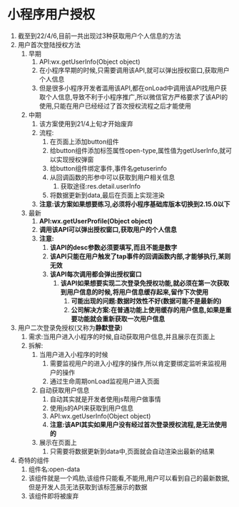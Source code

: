 # 小程序用户授权

1. 截至到22/4/6,目前一共出现过3种获取用户个人信息的方法
2. 用户首次登陆授权方法
   1. 早期
      1. API:wx.getUserInfo(Object object)
      2. 在小程序早期的时候,只需要调用该API,就可以弹出授权窗口,获取用户个人信息
      3. 但是很多小程序开发者滥用该API,都在onLoad中调用该API找用户获取个人信息,导致不利于小程序推广,所以微信官方严格要求了该API的使用,只能在用户已经经过了首次授权流程之后才能使用
   2. 中期
      1. 该方案使用到21/4上旬才开始废弃
      2. 流程:
         1. 在页面上添加button组件
         2. 给button组件添加标签属性open-type,属性值为getUserInfo,就可以实现授权弹窗
         3. 给button组件绑定事件,事件名getuserinfo
         4. 从回调函数的形参中可以获取到用户相关信息
            1. 获取途径:res.detail.userInfo
         5. 将数据更新到data,最后在页面上实现渲染
      3. **注意:该方案如果想要练习,必须将小程序基础库版本切换到2.15.0以下**
   3. 最新
      1. **API:wx.getUserProfile(Object object)**
      2. **调用该API可以弹出授权窗口,获取用户的个人信息**
      3. **注意:**
         1. **该API的desc参数必须要填写,而且不能是数字**
         2. **该API只能在用户触发了tap事件的回调函数内部,才能够执行,某则无效**
         3. **该API每次调用都会弹出授权窗口**
            1. **该API如果想要实现二次登录免授权功能,就必须在第一次获取到用户信息的时候,将用户信息缓存起来,留作下次使用**
               1. **可能出现的问题:数据时效性不好(数据可能不是最新的)**
               2. **公司解决方案:在普通功能上使用缓存的用户信息,如果是重要功能就会重新获取一次用户信息**
3. 用户二次登录免授权(又称为**静默登录**)
   1. 需求:当用户进入小程序的时候,自动获取用户信息,并且展示在页面上
   2. 拆解:
      1. 当用户进入小程序的时候
         1. 需要监视用户的进入小程序的操作,所以肯定要绑定监听来监视用户的操作
         2. 通过生命周期onLoad监视用户进入页面
      2. 自动获取用户信息
         1. 自动其实就是开发者使用js帮用户做事情
         2. 使用js的API来获取到用户信息
         3. API:wx.getUserInfo(Object object)
         4. **注意:该API其实如果用户没有经过首次登录授权流程,是无法使用的**
      3. 展示在页面上
         1. 只需要将数据更新到data中,页面就会自动渲染出最新的结果
4. 奇特的组件
   1. 组件名:open-data
   2. 该组件就是一个鸡肋,该组件只能看,不能用,用户可以看到自己的最新数据,但是开发人员无法获取到该标签展示的数据
   3. 该组件即将被废弃